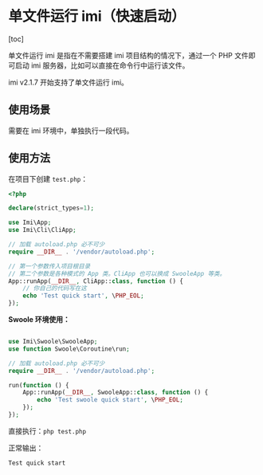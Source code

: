 # 单文件运行 imi（快速启动）

[toc]

单文件运行 imi 是指在不需要搭建 imi 项目结构的情况下，通过一个 PHP 文件即可启动 imi 服务器，比如可以直接在命令行中运行该文件。

imi v2.1.7 开始支持了单文件运行 imi。

## 使用场景

需要在 imi 环境中，单独执行一段代码。

## 使用方法

在项目下创建 `test.php`：

```php
<?php

declare(strict_types=1);

use Imi\App;
use Imi\Cli\CliApp;

// 加载 autoload.php 必不可少
require __DIR__ . '/vendor/autoload.php';

// 第一个参数传入项目根目录
// 第二个参数是各种模式的 App 类。CliApp 也可以换成 SwooleApp 等类。
App::runApp(__DIR__, CliApp::class, function () {
    // 你自己的代码写在这
    echo 'Test quick start', \PHP_EOL;
});
```

**Swoole 环境使用：**

```php

use Imi\Swoole\SwooleApp;
use function Swoole\Coroutine\run;

// 加载 autoload.php 必不可少
require __DIR__ . '/vendor/autoload.php';

run(function () {
    App::runApp(__DIR__, SwooleApp::class, function () {
        echo 'Test swoole quick start', \PHP_EOL;
    });
});
```

直接执行：`php test.php`

正常输出：

```log
Test quick start
```
